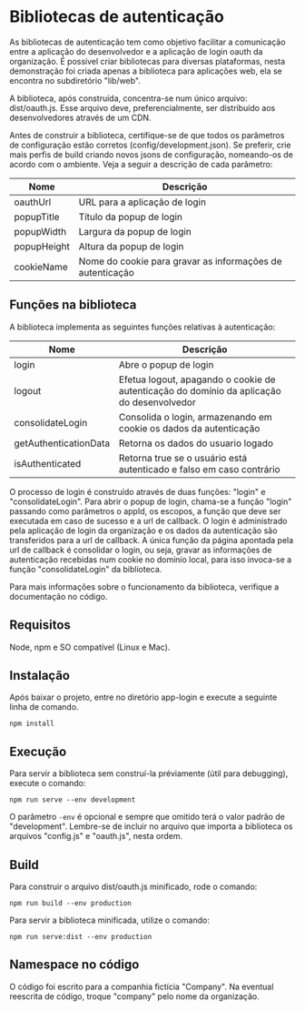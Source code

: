 # Bibliotecas de autenticação
As bibliotecas de autenticação tem como objetivo facilitar a comunicação entre a aplicação do desenvolvedor e a
aplicação de login oauth da organização. É possível criar bibliotecas para diversas plataformas, nesta demonstração foi
criada apenas a biblioteca para aplicações web, ela se encontra no subdiretório "lib/web".

A biblioteca, após construída, concentra-se num único arquivo: dist/oauth.js. Esse arquivo deve, preferencialmente, ser
distribuído aos desenvolvedores através de um CDN.

Antes de construir a biblioteca, certifique-se de que todos os parâmetros de configuração estão corretos 
(config/development.json). Se preferir, crie mais perfis de build criando novos jsons de configuração, nomeando-os de 
acordo com o ambiente. Veja a seguir a descrição de cada parâmetro:

| Nome                 | Descrição                                                           |
| -------------------- | ------------------------------------------------------------------- |
| oauthUrl             | URL para a aplicação de login                                       |
| popupTitle           | Título da popup de login                                            |
| popupWidth           | Largura da popup de login                                           |
| popupHeight          | Altura da popup de login                                            |
| cookieName           | Nome do cookie para gravar as informações de autenticação           |

## Funções na biblioteca
A biblioteca implementa as seguintes funções relativas à autenticação:

| Nome                  | Descrição                                                                                 |
|---------------------- | ----------------------------------------------------------------------------------------- |
| login                 | Abre o popup de login                                                                     |
| logout                | Efetua logout, apagando o cookie de autenticação do domínio da aplicação do desenvolvedor |
| consolidateLogin      | Consolida o login, armazenando em cookie os dados da autenticação                         |
| getAuthenticationData | Retorna os dados do usuario logado                                                        |
| isAuthenticated       | Retorna true se o usuário está autenticado e falso em caso contrário                      |
  
O processo de login é construído através de duas funções: "login" e "consolidateLogin". Para abrir o popup de login,
chama-se a função "login" passando como parâmetros o appId, os escopos, a função que deve ser executada em caso de 
sucesso e a url de callback. O login é administrado pela aplicação de login da organização e os dados da autenticação
são transferidos para a url de callback. A única função da página apontada pela url de callback é consolidar o login,
ou seja, gravar as informações de autenticação recebidas num cookie no dominío local, para isso invoca-se a função
"consolidateLogin" da biblioteca.
  
Para mais informações sobre o funcionamento da biblioteca, verifique a documentação no código.

## Requisitos
Node, npm e SO compatível (Linux e Mac).

## Instalação
Após baixar o projeto, entre no diretório app-login e execute a seguinte linha de comando.
```
npm install
```

## Execução
Para servir a biblioteca sem construí-la préviamente (útil para debugging), execute o comando:
```
npm run serve --env development
```
O parâmetro ``-env`` é opcional e sempre que omitido terá o valor padrão de "development".
Lembre-se de incluir no arquivo que importa a biblioteca os arquivos "config.js" e "oauth.js", nesta ordem.

## Build
Para construir o arquivo dist/oauth.js minificado, rode o comando:
```
npm run build --env production
```
Para servir a biblioteca minificada, utilize o comando:
```
npm run serve:dist --env production
```

## Namespace no código
O código foi escrito para a companhia fictícia "Company". Na eventual reescrita de código, troque "company" pelo nome
da organização.